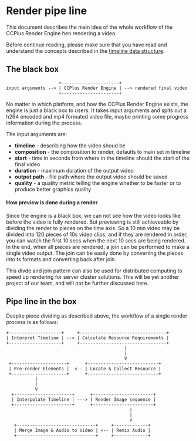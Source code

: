 Render pipe line
================

This document describes the main idea of the whole workflow of the CCPlus
Render Engine hen rendering a video.

Before continue reading, please make sure that you have read and understand the 
concepts described in the [timeline data structure](data-structures/Timeline.md).

The black box
-------------

                        +----------------------+
    input arguments --> | CCPlus Render Engine | --> rendered final video
                        +----------------------+
                       
No matter in which platform, and how the CCPlus Render Engine exists, the
engine is just a black box to users. It takes input arguments and spits out
a h264 encoded and mp4 formated video file, maybe printing some progress 
information during the process.

The input arguments are:

 - **timeline** - describing how the video shoud be
 - **composition** - the composition to render, defaults to main set in timeline
 - **start** - time in seconds from where in the timeline should the start
                of the final video
 - **duration** - maximum duration of the output video
 - **output path** - file path where the output video should be saved
 - **quality** - a quality metric telling the engine whether to be faster
                   or to produce better graphics quality

#### How preview is done during a render

Since the engine is a black box, we can not see how the video looks like
before the video is fully rendered. But previewing is still achieveable
by dividing the render to pieces on the time axis. So a 10 min video may
be divided into 120 pieces of 10s video clips, and if they are rendered
in order, you can watch the first 10 secs when the next 10 secs are being
rendered. In the end, when all pieces are rendered, a join can be performed
to make a single video output. The join can be easily done by converting
the pieces into ts formats and converting back after join.

This divde and join pattern can also be used for distributed computing to
speed up rendering for server cluster solutions. This will be yet another
project of our team, and will not be further discussed here.

Pipe line in the box
--------------------

Despite piece dividing as described above, the workflow of a single render 
process is as follows:

    +--------------------+     +---------------------------------+
    | Interpret Timeline | --> | Calculate Resource Requirements |
    +--------------------+     +---------------------------------+
                                                 |
                                                 |
                                                 V
     +---------------------+      +---------------------------+
     | Pre-render Elements |  <-- | Locate & Collect Resource |
     +---------------------+      +---------------------------+
               |
               |
               V
      +----------------------+      +-----------------------+
      | Interpolate Timeline | ---> | Render Image sequence |
      +----------------------+      +-----------------------+
                                                   |
                                                   |
                                                   V
       +------------------------------+     +-------------+
       | Merge Image & Audio to Video | <-- | Remix Audio |
       +------------------------------+     +-------------+
       
